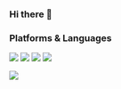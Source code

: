### Hi there 👋


 
### Platforms & Languages

![](https://img.shields.io/badge/Spring-6DB33F?style=flat-square&logo=Spring&logoColor=white)
![](https://img.shields.io/badge/Spring_Boot-6DB33F?style=flat-square&logo=SpringBoot&logoColor=white)
![](https://img.shields.io/badge/Spring_Security-6DB33F?style=flat-square&logo=SpringSecurity&logoColor=white)
![](https://img.shields.io/badge/Swagger-6DB33F?style=flat-square&logo=Swagger&logoColor=white)

![](https://img.shields.io/badge/Java-007396?style=flat-square&logo=Java&logoColor=white)








<!--
**jang-199/jang-199** is a ✨ _special_ ✨ repository because its `README.md` (this file) appears on your GitHub profile.

Here are some ideas to get you started:

- 🔭 I’m currently working on ...
- 🌱 I’m currently learning ...
- 👯 I’m looking to collaborate on ...
- 🤔 I’m looking for help with ...
- 💬 Ask me about ...
- 📫 How to reach me: ...
- 😄 Pronouns: ...
- ⚡ Fun fact: ...
-->
